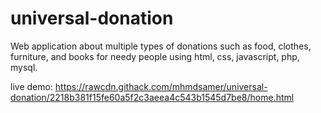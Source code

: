 # universal-donation
Web application about multiple types of donations such as food, clothes, furniture, and books for needy  people using html, css, javascript, php, mysql.

live demo: https://rawcdn.githack.com/mhmdsamer/universal-donation/2218b381f15fe60a5f2c3aeea4c543b1545d7be8/home.html
